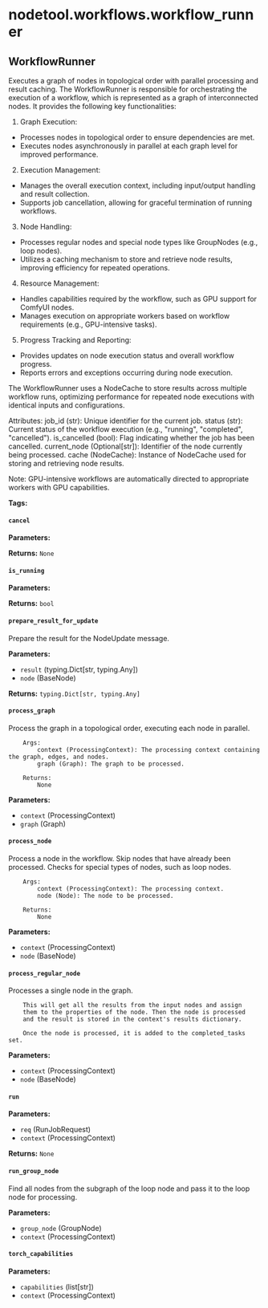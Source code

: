 # nodetool.workflows.workflow_runner

## WorkflowRunner

Executes a graph of nodes in topological order with parallel processing and result caching.
The WorkflowRunner is responsible for orchestrating the execution of a workflow,
which is represented as a graph of interconnected nodes. It provides the following
key functionalities:

1. Graph Execution:
- Processes nodes in topological order to ensure dependencies are met.
- Executes nodes asynchronously in parallel at each graph level for improved performance.

2. Execution Management:
- Manages the overall execution context, including input/output handling and result collection.
- Supports job cancellation, allowing for graceful termination of running workflows.

3. Node Handling:
- Processes regular nodes and special node types like GroupNodes (e.g., loop nodes).
- Utilizes a caching mechanism to store and retrieve node results, improving efficiency
for repeated operations.

4. Resource Management:
- Handles capabilities required by the workflow, such as GPU support for ComfyUI nodes.
- Manages execution on appropriate workers based on workflow requirements (e.g., GPU-intensive tasks).

5. Progress Tracking and Reporting:
- Provides updates on node execution status and overall workflow progress.
- Reports errors and exceptions occurring during node execution.

The WorkflowRunner uses a NodeCache to store results across multiple workflow runs,
optimizing performance for repeated node executions with identical inputs and configurations.

Attributes:
job_id (str): Unique identifier for the current job.
status (str): Current status of the workflow execution (e.g., "running", "completed", "cancelled").
is_cancelled (bool): Flag indicating whether the job has been cancelled.
current_node (Optional[str]): Identifier of the node currently being processed.
cache (NodeCache): Instance of NodeCache used for storing and retrieving node results.

Note:
GPU-intensive workflows are automatically directed to appropriate workers with GPU capabilities.

**Tags:** 

#### `cancel`

**Parameters:**


**Returns:** `None`

#### `is_running`

**Parameters:**


**Returns:** `bool`

#### `prepare_result_for_update`

Prepare the result for the NodeUpdate message.

**Parameters:**

- `result` (typing.Dict[str, typing.Any])
- `node` (BaseNode)

**Returns:** `typing.Dict[str, typing.Any]`

#### `process_graph`

Process the graph in a topological order, executing each node in parallel.

        Args:
            context (ProcessingContext): The processing context containing the graph, edges, and nodes.
            graph (Graph): The graph to be processed.

        Returns:
            None

**Parameters:**

- `context` (ProcessingContext)
- `graph` (Graph)

#### `process_node`

Process a node in the workflow.
        Skip nodes that have already been processed.
        Checks for special types of nodes, such as loop nodes.

        Args:
            context (ProcessingContext): The processing context.
            node (Node): The node to be processed.

        Returns:
            None

**Parameters:**

- `context` (ProcessingContext)
- `node` (BaseNode)

#### `process_regular_node`

Processes a single node in the graph.

        This will get all the results from the input nodes and assign
        them to the properties of the node. Then the node is processed
        and the result is stored in the context's results dictionary.

        Once the node is processed, it is added to the completed_tasks set.

**Parameters:**

- `context` (ProcessingContext)
- `node` (BaseNode)

#### `run`

**Parameters:**

- `req` (RunJobRequest)
- `context` (ProcessingContext)

**Returns:** `None`

#### `run_group_node`

Find all nodes from the subgraph of the loop node and pass it to
        the loop node for processing.

**Parameters:**

- `group_node` (GroupNode)
- `context` (ProcessingContext)

#### `torch_capabilities`

**Parameters:**

- `capabilities` (list[str])
- `context` (ProcessingContext)

